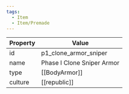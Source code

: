 ```yaml
---
tags:
  - Item
  - Item/Premade
---
```


| Property | Value                      |
| -------- | -------------------------- |
| id       | p1_clone_armor_sniper      |
| name     | Phase I Clone Sniper Armor |
| type     | [[BodyArmor]]              |
| culture  | [[republic]]      |



